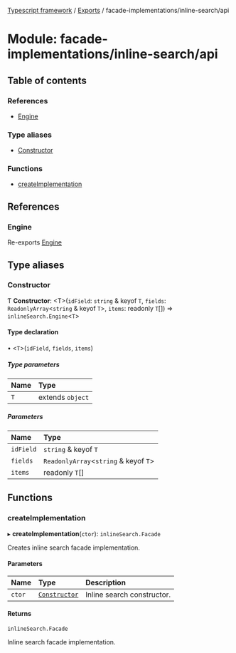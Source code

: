 [Typescript framework](../index.md) / [Exports](../modules.md) / facade-implementations/inline-search/api

# Module: facade-implementations/inline-search/api

## Table of contents

### References

- [Engine](facade_implementations_inline_search_api.md#engine)

### Type aliases

- [Constructor](facade_implementations_inline_search_api.md#constructor)

### Functions

- [createImplementation](facade_implementations_inline_search_api.md#createimplementation)

## References

### Engine

Re-exports [Engine](../classes/facade_implementations_inline_search_api_Engine.Engine.md)

## Type aliases

### Constructor

Ƭ **Constructor**: <T\>(`idField`: `string` & keyof `T`, `fields`: `ReadonlyArray`<`string` & keyof `T`\>, `items`: readonly `T`[]) => `inlineSearch.Engine`<`T`\>

#### Type declaration

• <`T`\>(`idField`, `fields`, `items`)

##### Type parameters

| Name | Type |
| :------ | :------ |
| `T` | extends `object` |

##### Parameters

| Name | Type |
| :------ | :------ |
| `idField` | `string` & keyof `T` |
| `fields` | `ReadonlyArray`<`string` & keyof `T`\> |
| `items` | readonly `T`[] |

## Functions

### createImplementation

▸ **createImplementation**(`ctor`): `inlineSearch.Facade`

Creates inline search facade implementation.

#### Parameters

| Name | Type | Description |
| :------ | :------ | :------ |
| `ctor` | [`Constructor`](facade_implementations_inline_search_api.md#constructor) | Inline search constructor. |

#### Returns

`inlineSearch.Facade`

Inline search facade implementation.
